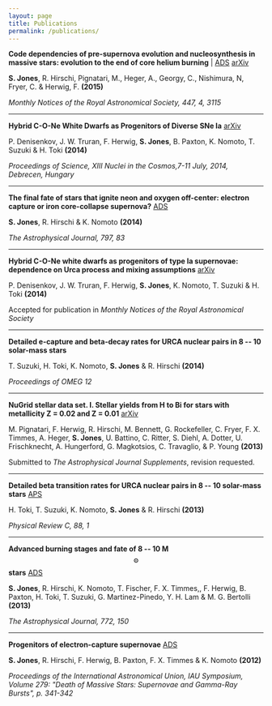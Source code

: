 ```yaml
---
layout: page
title: Publications
permalink: /publications/
---
```


__Code dependencies of pre-supernova evolution and nucleosynthesis in massive stars: evolution to the end of core helium burning__ | [ADS](http://adsabs.harvard.edu/abs/2015MNRAS.447.3115J) [arXiv](http://arxiv.org/abs/1412.6518)

__S. Jones__, R. Hirschi, Pignatari, M., Heger, A., Georgy, C., Nishimura, N,
Fryer, C. & Herwig, F. __(2015)__

_Monthly Notices of the Royal Astronomical Society, 447, 4, 3115_

---

__Hybrid C-O-Ne White Dwarfs as Progenitors of Diverse SNe Ia__ [arXiv](http://arxiv.org/abs/1411.1471)

P\. Denisenkov, J. W. Truran, F. Herwig, __S. Jones__, B. Paxton, K. Nomoto, T. Suzuki & H. Toki __(2014)__

_Proceedings of Science, XIII Nuclei in the Cosmos,7-11 July, 2014, Debrecen, Hungary_

---

__The final fate of stars that ignite neon and oxygen off-center:
electron capture or iron core-collapse supernova?__ [ADS](http://adsabs.harvard.edu/abs/2014ApJ...797...83J)

__S. Jones__, R. Hirschi & K. Nomoto __(2014)__

_The Astrophysical Journal, 797, 83_

---

__Hybrid C-O-Ne white dwarfs as progenitors of type Ia supernovae: dependence
on Urca process and mixing assumptions__ [arXiv](http://arxiv.org/abs/1407.0248)

P\. Denisenkov, J. W. Truran, F. Herwig, __S. Jones__, K. Nomoto, T. Suzuki & H. Toki __(2014)__

Accepted for publication in _Monthly Notices of the Royal Astronomical Society_

---

__Detailed e-capture and beta-decay rates for URCA nuclear pairs in 8 -- 10 solar-mass stars__

T\. Suzuki, H. Toki, K. Nomoto, __S. Jones__ & R. Hirschi __(2014)__

_Proceedings of OMEG 12_

---

__NuGrid stellar data set. I. Stellar yields from H to Bi for stars with metallicity Z = 0.02 and Z = 0.01__ [arXiv](http://arxiv.org/abs/1307.6961)

M\. Pignatari, F. Herwig, R. Hirschi, M. Bennett, G. Rockefeller, C. Fryer, F. X. Timmes, A. Heger, __S. Jones__, U. Battino, C. Ritter, S. Diehl, A. Dotter, U. Frischknecht, A. Hungerford, G. Magkotsios, C. Travaglio, & P. Young __(2013)__

Submitted to _The Astrophysical Journal Supplements_, revision requested.

---

__Detailed beta transition rates for URCA nuclear pairs in 8 -- 10 solar-mass stars__ [APS](http://link.aps.org/doi/10.1103/PhysRevC.88.015806)

H\. Toki, T. Suzuki, K. Nomoto, __S. Jones__ & R. Hirschi __(2013)__

_Physical Review C, 88, 1_

---

__Advanced burning stages and fate of 8 -- 10 M$$_\odot$$ stars__ [ADS](http://adsabs.harvard.edu/cgi-bin/bib_query?arXiv:1306.2030)

__S. Jones__, R. Hirschi, K. Nomoto, T. Fischer, F. X. Timmes,, F. Herwig, B. Paxton, H. Toki, T. Suzuki, G. Martinez-Pinedo, Y. H. Lam & M. G. Bertolli __(2013)__

_The Astrophysical Journal, 772, 150_

---

__Progenitors of electron-capture supernovae__ [ADS](http://adsabs.harvard.edu/abs/2012IAUS..279..341J)

__S. Jones__, R. Hirschi, F. Herwig, B. Paxton, F. X. Timmes & K. Nomoto __(2012)__

_Proceedings of the International Astronomical Union, IAU Symposium, Volume 279: "Death of Massive Stars: Supernovae and Gamma-Ray Bursts", p. 341-342_
